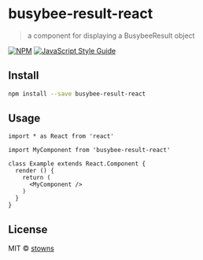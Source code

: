# busybee-result-react

> a component for displaying a BusybeeResult object

[![NPM](https://img.shields.io/npm/v/busybee-result-react.svg)](https://www.npmjs.com/package/busybee-result-react) [![JavaScript Style Guide](https://img.shields.io/badge/code_style-standard-brightgreen.svg)](https://standardjs.com)

## Install

```bash
npm install --save busybee-result-react
```

## Usage

```tsx
import * as React from 'react'

import MyComponent from 'busybee-result-react'

class Example extends React.Component {
  render () {
    return (
      <MyComponent />
    )
  }
}
```

## License

MIT © [stowns](https://github.com/stowns)
